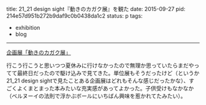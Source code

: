 title: 21_21 design sight『動きのカガク展』を観た
date: 2015-09-27
pid: 214e57d951b272b9daf9c0b0438da1c2
status: p
tags:
- exhibition
- blog
---

[企画展「動きのカガク展」][1]

行こう行こうと思いつつ夏休みに行けなかったので無理か思っていたらまだやってて最終日だったので駆け込みで見てきた。単位展もそうだったけど（というか21\_21 design sightで見たことある企画展はどれもそんな感じだったかな）、すごくよくまとまった本みたいな充実感があってよかった。子供受けもなかなか（ベルヌーイの法則で浮かぶボールにいちばん興味を惹かれてたみたい）。



[1]:	http://www.2121designsight.jp/program/motion_science/
